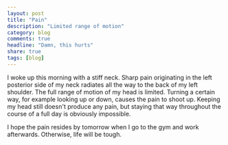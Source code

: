 ```yaml
---
layout: post
title: "Pain"
description: "Limited range of motion"
category: blog
comments: true
headline: "Damn, this hurts"
share: true
tags: [blog]
---
```

I woke up this morning with a stiff neck.  Sharp pain originating in the left posterior side of my neck radiates all the way to the back of my left shoulder.  The full range of motion of my head is limited.  Turning a certain way, for example looking up or down, causes the pain to shoot up.  Keeping my head still doesn't produce any pain, but staying that way throughout the course of a full day is obviously impossible.

I hope the pain resides by tomorrow when I go to the gym and work afterwards.  Otherwise, life will be tough.
